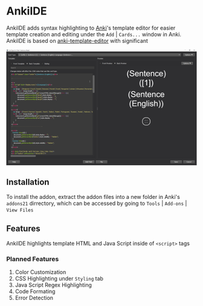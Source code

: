 # AnkiIDE

AnkiIDE adds syntax highlighting to [Anki](https://apps.ankiweb.net/)'s template editor for easier template creation and editing under the `Add` | `Cards...` window in Anki. AnkiIDE is based on [anki-template-editor](https://github.com/ericahn/anki-template-editor) with significant 

![Screenshot of editor](/docs/example.png)

## Installation

To install the addon, extract the addon files into a new folder in Anki's `addons21` dirrectory, which can be accessed 
by going to `Tools` | `Add-ons` | `View Files`

## Features

AnkiIDE highlights template HTML and Java Script inside of `<script>` tags 

### Planned Features

1. Color Customization
2. CSS Highlighting under `Styling` tab
3. Java Script Regex Highlighting
4. Code Formating
5. Error Detection
